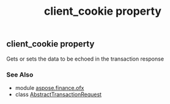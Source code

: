 ﻿---
title: client_cookie property
second_title: Aspose.Finance for Python via .NET API References
description: 
type: docs
weight: 30
url: /python-net/aspose.finance.ofx/abstracttransactionrequest/client_cookie/
is_root: false
---

## client_cookie property


Gets or sets the data to be echoed in the transaction response

### See Also
* module [aspose.finance.ofx](../../)
* class [AbstractTransactionRequest](/finance/python-net/aspose.finance.ofx/abstracttransactionrequest)
